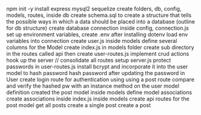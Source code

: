 npm init -y 
install express mysql2 sequelize
create folders, db, config, models, routes, 
inside db create schema.sql to create a structure that tells the possible ways in which a data should be placed into a database (outline for db structure)
create database connection inside config, connection.js
set up environment variables, create .env after installing dotenv
load env variables into connection
create user.js inside models
define several columns for the Model
create index.js in models folder
create sub directory in the routes called api then create user-routes.js
implement crud actions
hook up the server // consolidate all routes
setup server.js
protect passwords in user-routes.js
install bcrypt and incorporate it into the user model to hash password
hash password after updating the password in User
create login route for authentication using using a post route
    compare and verify the hashed pw with an instance method on the user model definition
created the post model inside models
define model associations
    create associations inside index.js inside models
create api routes for the post model
    get all posts
    create a single post
    create a post